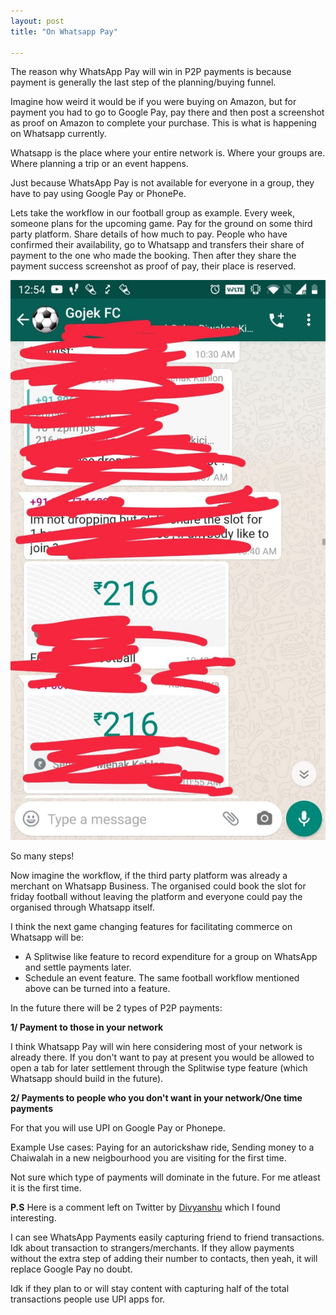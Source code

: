 ```yaml
---
layout: post
title: "On Whatsapp Pay"

---
```


The reason why WhatsApp Pay will win in P2P payments is because payment is generally the last step of the planning/buying funnel.

Imagine how weird it would be if you were buying on Amazon, but for payment you had to go to Google Pay, pay there and then post a screenshot as proof on Amazon to complete your purchase. This is what is happening on Whatsapp currently.

Whatsapp is the place where your entire network is. Where your groups are. Where planning a trip or an event happens.

Just because WhatsApp Pay is not available for everyone in a group, they have to pay using Google Pay or PhonePe.

Lets take the workflow in our football group as example. Every week, someone plans for the upcoming game. Pay for the ground on some third party platform. Share details of how much to pay. People who have confirmed their availability, go to Whatsapp and transfers their share of payment to the one who made the booking. Then after they share the payment success screenshot as proof of pay, their place is reserved.

![Whatsapp Pay](/assets/img/whatsapp_pay.png)

So many steps!

Now imagine the workflow, if the third party platform was already a merchant on Whatsapp Business. The organised could book the slot for friday football without leaving the platform and everyone could pay the organised through Whatsapp itself.

I think the next game changing features for facilitating commerce on Whatsapp will be:

- A Splitwise like feature to record expenditure for a group on WhatsApp and settle payments later.
- Schedule an event feature. The same football workflow mentioned above can be turned into a feature.

In the future there will be 2 types of P2P payments:

**1/ Payment to those in your network**

I think Whatsapp Pay will win here considering most of your network is already there. If you don't want to pay at present you would be allowed to open a tab for later settlement through the Splitwise type feature (which Whatsapp should build in the future).

**2/ Payments to people who you don't want in your network/One time payments**

For that you will use UPI on Google Pay or Phonepe.

Example Use cases: Paying for an autorickshaw ride, Sending money to a Chaiwalah in a new neigbourhood you are visiting for the first time.

Not sure which type of payments will dominate in the future. For me atleast it is the first time.


**P.S** Here is a comment left on Twitter by [Divyanshu](https://twitter.com/DivDagar) which I found interesting.

I can see WhatsApp Payments easily capturing friend to friend transactions. Idk about transaction to strangers/merchants. If they allow payments without the extra step of adding their number to contacts, then yeah, it will replace Google Pay no doubt.

Idk if they plan to or will stay content with capturing half of the total transactions people use UPI apps for.

